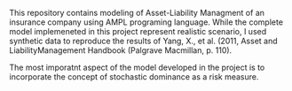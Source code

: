 This repository contains modeling of Asset-Liability Managment of an insurance 
company using AMPL programing language. While the complete model implemeneted 
in this project represent realistic scenario, I used synthetic data to reproduce 
the results of Yang, X., et al. (2011, Asset and LiabilityManagement Handbook 
(Palgrave Macmillan, p. 110).

The most imporatnt aspect of the model developed in the project is to incorporate 
the concept of stochastic dominance as a risk measure.    
